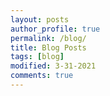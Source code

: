```yaml
---
layout: posts
author_profile: true
permalink: /blog/
title: Blog Posts
tags: [blog]
modified: 3-31-2021
comments: true
---
```

